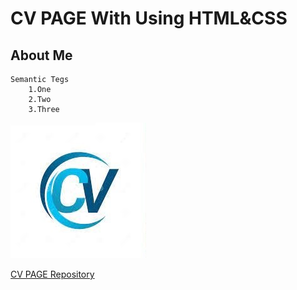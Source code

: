 # CV PAGE With Using HTML&CSS

## About Me

```
Semantic Tegs
    1.One
    2.Two
    3.Three

```
![image](assets/Logo.jpeg)

[CV PAGE Repository](https://github.com/Idibek000/First_Page)
